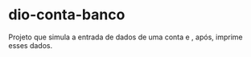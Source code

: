 # dio-conta-banco
Projeto que simula a entrada de dados de uma conta e , após, imprime esses dados.
